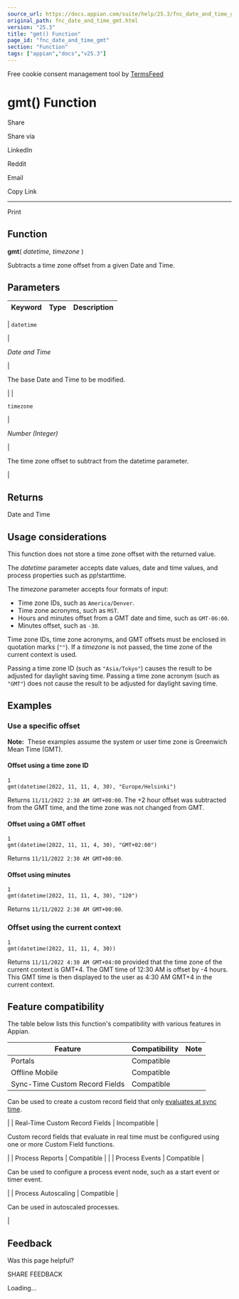 ```yaml
---
source_url: https://docs.appian.com/suite/help/25.3/fnc_date_and_time_gmt.html
original_path: fnc_date_and_time_gmt.html
version: "25.3"
title: "gmt() Function"
page_id: "fnc_date_and_time_gmt"
section: "Function"
tags: ["appian","docs","v25.3"]
---
```



Free cookie consent management tool by [TermsFeed](https://www.termsfeed.com/)

# gmt() Function

Share

Share via

LinkedIn

Reddit

Email

Copy Link

* * *

Print

## Function

**gmt**( _datetime, timezone_ )

Subtracts a time zone offset from a given Date and Time.

## Parameters

| Keyword | Type | Description |
| --- | --- | --- |
|
`datetime`

 |

_Date and Time_

 |

The base Date and Time to be modified.

 |
|

`timezone`

 |

_Number (Integer)_

 |

The time zone offset to subtract from the datetime parameter.

 |

## Returns

Date and Time

## Usage considerations

This function does not store a time zone offset with the returned value.

The _datetime_ parameter accepts date values, date and time values, and process properties such as pp!starttime.

The _timezone_ parameter accepts four formats of input:

-   Time zone IDs, such as `America/Denver`.
-   Time zone acronyms, such as `MST`.
-   Hours and minutes offset from a GMT date and time, such as `GMT-06:00`.
-   Minutes offset, such as `-30`.

Time zone IDs, time zone acronyms, and GMT offsets must be enclosed in quotation marks (`""`). If a _timezone_ is not passed, the time zone of the current context is used.

Passing a time zone ID (such as `"Asia/Tokyo"`) causes the result to be adjusted for daylight saving time. Passing a time zone acronym (such as `"GMT"`) does not cause the result to be adjusted for daylight saving time.

## Examples

### Use a specific offset

**Note:**  These examples assume the system or user time zone is Greenwich Mean Time (GMT).

#### Offset using a time zone ID

```
1
gmt(datetime(2022, 11, 11, 4, 30), "Europe/Helsinki")
```

Returns `11/11/2022 2:30 AM GMT+00:00`. The +2 hour offset was subtracted from the GMT time, and the time zone was not changed from GMT.

#### Offset using a GMT offset

```
1
gmt(datetime(2022, 11, 11, 4, 30), "GMT+02:00")
```

Returns `11/11/2022 2:30 AM GMT+00:00`.

#### Offset using minutes

```
1
gmt(datetime(2022, 11, 11, 4, 30), "120")
```

Returns `11/11/2022 2:30 AM GMT+00:00`.

### Offset using the current context

```
1
gmt(datetime(2022, 11, 11, 4, 30))
```

Returns `11/11/2022 4:30 AM GMT+04:00` provided that the time zone of the current context is GMT+4. The GMT time of 12:30 AM is offset by -4 hours. This GMT time is then displayed to the user as 4:30 AM GMT+4 in the current context.

## Feature compatibility

The table below lists this function's compatibility with various features in Appian.

| Feature | Compatibility | Note |
| --- | --- | --- |
| Portals | Compatible |  |
| Offline Mobile | Compatible |  |
| Sync-Time Custom Record Fields | Compatible |
Can be used to create a custom record field that only [evaluates at sync time](custom-record-fields.html#prodlink-sync-time-evaluations).

 |
| Real-Time Custom Record Fields | Incompatible |

Custom record fields that evaluate in real time must be configured using one or more Custom Field functions.

 |
| Process Reports | Compatible |  |
| Process Events | Compatible |

Can be used to configure a process event node, such as a start event or timer event.

 |
| Process Autoscaling | Compatible |

Can be used in autoscaled processes.

 |

## Feedback

Was this page helpful?

SHARE FEEDBACK

Loading...